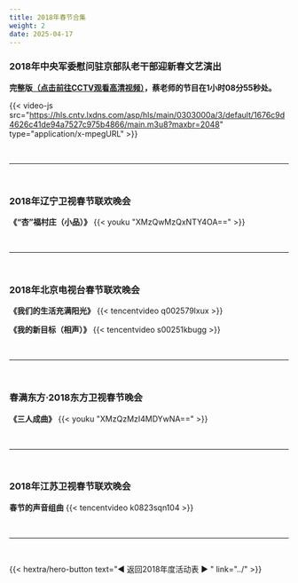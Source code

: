 ```yaml
---
title: 2018年春节合集
weight: 2
date: 2025-04-17
---
```


### 2018年中央军委慰问驻京部队老干部迎新春文艺演出

**完整版[（点击前往CCTV观看高清视频）](https://tv.cctv.com/2018/02/19/VIDEhWof0ywlXBXR7g3qkPk9180219.shtml)，蔡老师的节目在1小时08分55秒处。**

{{< video-js src="https://hls.cntv.lxdns.com/asp/hls/main/0303000a/3/default/1676c9d4626c41de94a7527c975b4866/main.m3u8?maxbr=2048" type="application/x-mpegURL" >}}


<br>
<hr>
<br>

### 2018年辽宁卫视春节联欢晚会
**《“杏”福村庄（小品）》**
{{< youku "XMzQwMzQxNTY4OA==" >}}

<br>
<hr>
<br>

### 2018年北京电视台春节联欢晚会
**《我们的生活充满阳光》**
{{< tencentvideo q002579lxux >}}

**《我的新目标（相声）》**
{{< tencentvideo s00251kbugg >}}

<br>
<hr>
<br>

### 春满东方·2018东方卫视春节晚会
**《三人成曲》**
{{< youku "XMzQzMzI4MDYwNA==" >}}

<br>
<hr>
<br>

### 2018年江苏卫视春节联欢晚会
**春节的声音组曲**
{{< tencentvideo k0823sqn104 >}}


<br>
<hr>
<br>


{{< hextra/hero-button text="◀ 返回2018年度活动表 ▶ " link="../" >}}

